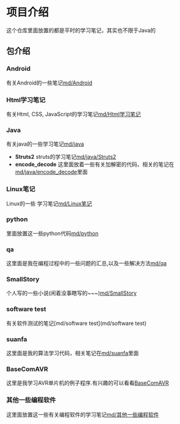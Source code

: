# 项目介绍
这个仓库里面放置的都是平时的学习笔记，其实也不限于Java的

## 包介绍

### Android
有关Android的一些笔记[md/Android](md/Android)

### Html学习笔记
有关Html, CSS, JavaScript的学习笔记[md/Html学习笔记](md/Html学习笔记)

### Java
有关java的一些学习笔记[md/java](md/java)
+ **Struts2**
 struts的学习笔记[md/java/Struts2](md/java/Struts2)
+ **encode_decode**
 这里面放着一些有关加解密的代码，相关的笔记在[md/java/encode_decode](md/java/encode_decode)里面 

### Linux笔记
Linux的一些 学习笔记[md/Linux笔记](md/Linux笔记)

### python
里面放置这一些python代码[md/python](md/python)
 
### qa
这里面是我在编程过程中的一些问题的汇总,以及一些解决方法[md/qa](md/qa)

### SmallStory
个人写的一些小说(闲着没事瞎写的~~~)[md/SmallStory](md/SmallStory)

### software test
有关软件测试的笔记[md/software test](md/software test)

### suanfa
这里面是我的算法学习代码，相关笔记在[md/suanfa](md/suanfa)里面

### BaseComAVR
这里是我学习AVR单片机的例子程序.有兴趣的可以看看[BaseComAVR](md/BaseComAVR)
### 其他一些编程软件
 这里面放置这一些有关编程软件的学习笔记[md/其他一些编程软件](md/其他一些编程软件)
 
 
